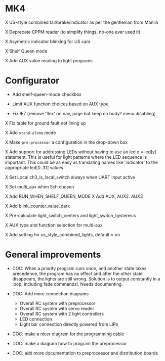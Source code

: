 # MK4

X US-style combined tail/brake/indicator as per the gentleman from Manila

X Deprecate CPPM reader (to simplify things, no-one ever used it)

X Asymetric indicator blinking for US cars

X Shelf Queen mode

X Add AUX value reading to light programs

# Configurator

* Add shelf-queen-mode checkbox

* Limit AUX function choices based on AUX type

* Fix IE7 (remove 'flex' on nav, page but keep on body? menu disabling)

X Fix table for ground fault not lining up

X Add `stand-alone` mode

X Make `pre-processor` a configuration in the drop-down box

X Add support for addressing LEDs without having to use an
    led x = led[y] statement. This is useful for light patterns where the
    LED sequence is important. This could be as easy as translating names like
    'indicator' to the appropriate led[0..31] values.

X Set Local ch3_is_local_switch always when UART input active

X Set multi_aux when 5ch chosen

X Add RUN_WHEN_SHELF_QUEEN_MODE
X Add AUX, AUX2. AUX3

X Add blink_counter_value_dark

X Pre-calculate light_switch_centers and light_switch_hysteresis

X AUX type and function selection for multi-aux

X Add setting for us_style_combined_lights, default = on


# General improvements

* DOC: When a priority program runs once, and another state takes precedence,
  the program has no effect and after the other state disappears, the lights
  are still wrong. Solution is to output constantly in a loop,
  including fade commands!.
  Needs documenting.

* DOC: Add more connection diagrams
    - Overall RC system with preprocessor
    - Overall RC system with servo reader
    - Overall RC system with 2 light controllers
    - LED connection
    - Light bar connection directly powered from LiPo

* DOC: make a nicer diagram for the programming cable

* DOC: make a diagram how to program the preprocessor

* DOC: add more documentation to preprocessor and distribution boards